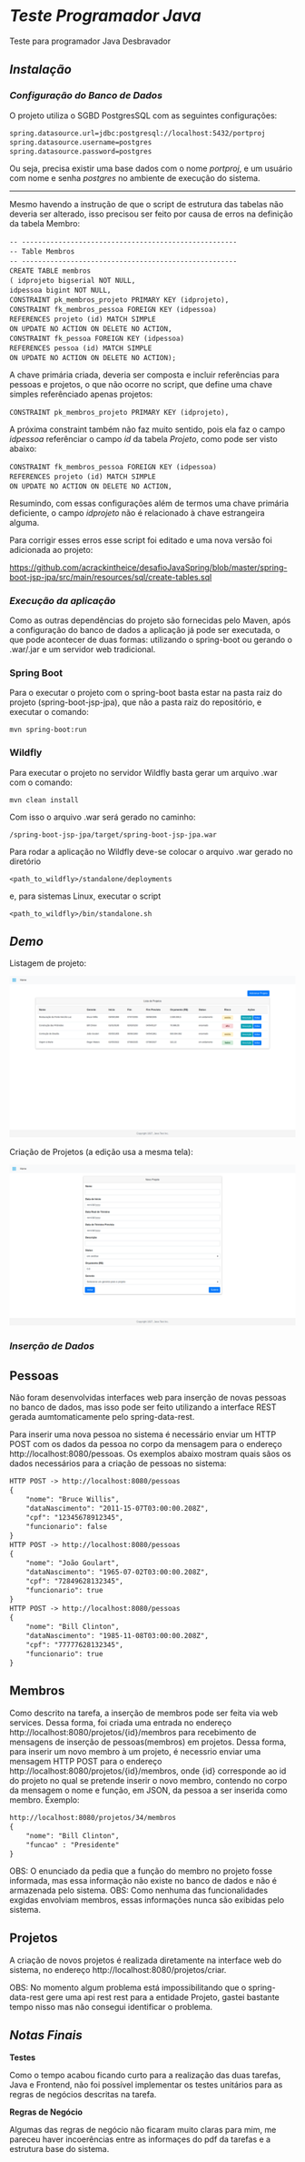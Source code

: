# *Teste Programador Java* #
Teste para programador Java Desbravador

## *Instalação* ##

### *Configuração do Banco de Dados* ###

O projeto utiliza o SGBD PostgresSQL com as seguintes configurações:
```
spring.datasource.url=jdbc:postgresql://localhost:5432/portproj
spring.datasource.username=postgres
spring.datasource.password=postgres
```

Ou seja, precisa existir uma base dados com o nome *portproj*, e um usuário com nome e senha *postgres* no ambiente de execução do sistema.

** **

Mesmo havendo a instrução de que o script de estrutura das tabelas não deveria ser alterado, isso precisou ser feito por causa de erros na definição da tabela Membro:

`-- -----------------------------------------------------`<br/>
`-- Table Membros`<br/>
`-- -----------------------------------------------------`<br/>
`CREATE TABLE membros`<br/>
`( idprojeto bigserial NOT NULL, `<br/>
`idpessoa bigint NOT NULL,  `<br/>
`CONSTRAINT pk_membros_projeto PRIMARY KEY (idprojeto),`<br/>
`CONSTRAINT fk_membros_pessoa FOREIGN KEY (idpessoa)`<br/>
`REFERENCES projeto (id) MATCH SIMPLE`<br/>
`ON UPDATE NO ACTION ON DELETE NO ACTION,`<br/>
`CONSTRAINT fk_pessoa FOREIGN KEY (idpessoa)`<br/>
`REFERENCES pessoa (id) MATCH SIMPLE`<br/>
`ON UPDATE NO ACTION ON DELETE NO ACTION);`<br/>

A chave primária criada, deveria ser composta e incluir referências para pessoas e projetos, o que não ocorre no script, que define uma chave simples referênciado apenas projetos:

`CONSTRAINT pk_membros_projeto PRIMARY KEY (idprojeto),`

A próxima constraint também não faz muito sentido, pois ela faz o campo *idpessoa* referênciar o campo *id* da tabela *Projeto*, como pode ser visto abaixo:

`CONSTRAINT fk_membros_pessoa FOREIGN KEY (idpessoa)`<br/>
`REFERENCES projeto (id) MATCH SIMPLE`<br/>
`ON UPDATE NO ACTION ON DELETE NO ACTION,`

Resumindo, com essas configurações além de termos uma chave primária deficiente, o campo *idprojeto* não é relacionado à chave estrangeira alguma.

Para corrigir esses erros esse script foi editado e uma nova versão foi adicionada ao projeto:

https://github.com/acrackintheice/desafioJavaSpring/blob/master/spring-boot-jsp-jpa/src/main/resources/sql/create-tables.sql

### *Execução da aplicação* ###

Como as outras dependências do projeto são fornecidas pelo Maven, após a configuração do banco de dados a aplicação já pode ser executada, o que pode acontecer de duas formas: utilizando o spring-boot ou gerando o .war/.jar e um servidor web tradicional.

### Spring Boot ###

Para o executar o projeto com o spring-boot basta estar na pasta raiz do projeto (spring-boot-jsp-jpa), que não  a pasta raiz do repositório, e executar o comando:
```
mvn spring-boot:run
```

### Wildfly ###
Para executar o projeto no servidor Wildfly basta gerar um arquivo .war com o comando:
```
mvn clean install
```
Com isso o arquivo .war será gerado no caminho: 
```
/spring-boot-jsp-jpa/target/spring-boot-jsp-jpa.war
```
Para rodar a aplicação no Wildfly deve-se colocar o arquivo .war gerado no diretório
```
<path_to_wildfly>/standalone/deployments
```
e, para sistemas Linux, executar o script
```
<path_to_wildfly>/bin/standalone.sh
```

## *Demo* ##

Listagem de projeto:

![Demo Image](lista-projetos.png)


Criação de Projetos (a edição usa a mesma tela):

![Demo Image](novo-projeto.png)

### *Inserção de Dados* ###

## Pessoas ##

Não foram desenvolvidas interfaces web para inserção de novas pessoas no banco de dados, mas isso pode ser feito utilizando a interface REST gerada aumtomaticamente pelo spring-data-rest. 

Para inserir uma nova pessoa no sistema é necessário enviar um HTTP POST com os dados da pessoa no corpo da mensagem para o endereço http://localhost:8080/pessoas. Os exemplos abaixo mostram quais sãos os dados necessários para a criação de pessoas no sistema:
```
HTTP POST -> http://localhost:8080/pessoas
{
	"nome": "Bruce Willis",
	"dataNascimento": "2011-15-07T03:00:00.208Z",
	"cpf": "12345678912345",
	"funcionario": false
}
HTTP POST -> http://localhost:8080/pessoas
{
	"nome": "João Goulart",
	"dataNascimento": "1965-07-02T03:00:00.208Z",
	"cpf": "72849628132345",
	"funcionario": true
}
HTTP POST -> http://localhost:8080/pessoas
{
	"nome": "Bill Clinton",
	"dataNascimento": "1985-11-08T03:00:00.208Z",
	"cpf": "77777628132345",
	"funcionario": true
}
```

## Membros ##
Como descrito na tarefa, a inserção de membros pode ser feita via web services. Dessa forma, foi criada uma entrada no endereço http://localhost:8080/projetos/{id}/membros para recebimento de mensagens de inserção de pessoas(membros) em projetos. Dessa forma, para inserir um novo membro à um projeto, é necessrio enviar uma mensagem HTTP POST para o endereço http://localhost:8080/projetos/{id}/membros, onde {id} corresponde ao id do projeto no qual se pretende inserir o novo membro, contendo no corpo da mensagem o nome e função, em JSON, da pessoa a ser inserida como membro. Exemplo:
```
http://localhost:8080/projetos/34/membros
{
	"nome": "Bill Clinton",
	"funcao" : "Presidente"
}
```
OBS: O enunciado da pedia que a função do membro no projeto fosse informada, mas essa informação não existe no banco de dados e não é armazenada pelo sistema.
OBS: Como nenhuma das funcionalidades exgidas envolviam membros, essas informações nunca são exibidas pelo sistema.

## Projetos ##

A criação de novos projetos é realizada diretamente na interface web do sistema, no endereço http://localhost:8080/projetos/criar.

OBS: No momento algum problema está impossibilitando que o spring-data-rest gere uma api rest rest para a entidade Projeto, gastei bastante tempo nisso mas não consegui identificar o problema. 

## *Notas Finais* ##

**Testes**

Como o tempo acabou ficando curto para a realização das duas tarefas, Java e Frontend, não foi possível implementar os testes unitários para as regras de negócios descritas na tarefa.

**Regras de Negócio**

Algumas das regras de negócio não ficaram muito claras para mim, me pareceu haver incoerências entre as informaçes do pdf da tarefas e a estrutura base do sistema.
